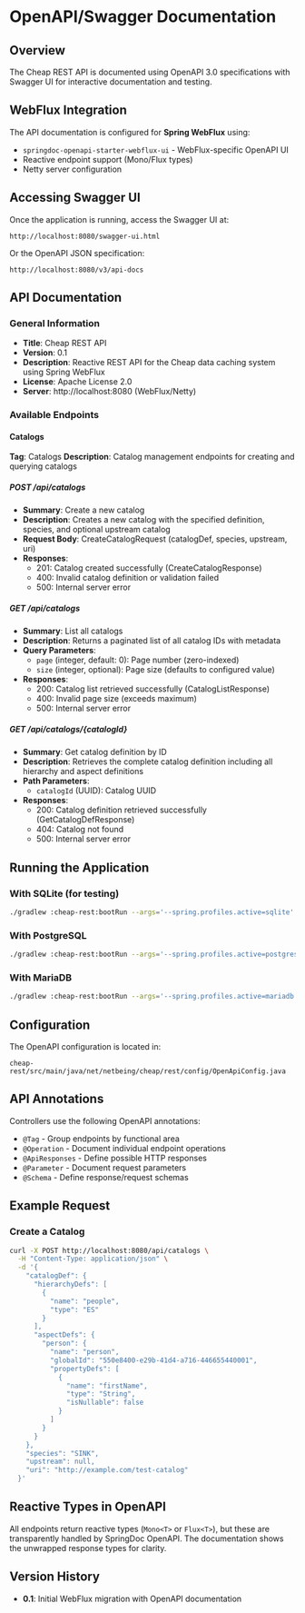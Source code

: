 # OpenAPI/Swagger Documentation

## Overview

The Cheap REST API is documented using OpenAPI 3.0 specifications with Swagger UI for interactive documentation and testing.

## WebFlux Integration

The API documentation is configured for **Spring WebFlux** using:
- `springdoc-openapi-starter-webflux-ui` - WebFlux-specific OpenAPI UI
- Reactive endpoint support (Mono/Flux types)
- Netty server configuration

## Accessing Swagger UI

Once the application is running, access the Swagger UI at:

```
http://localhost:8080/swagger-ui.html
```

Or the OpenAPI JSON specification:

```
http://localhost:8080/v3/api-docs
```

## API Documentation

### General Information

- **Title**: Cheap REST API
- **Version**: 0.1
- **Description**: Reactive REST API for the Cheap data caching system using Spring WebFlux
- **License**: Apache License 2.0
- **Server**: http://localhost:8080 (WebFlux/Netty)

### Available Endpoints

#### Catalogs

**Tag**: Catalogs
**Description**: Catalog management endpoints for creating and querying catalogs

##### POST /api/catalogs
- **Summary**: Create a new catalog
- **Description**: Creates a new catalog with the specified definition, species, and optional upstream catalog
- **Request Body**: CreateCatalogRequest (catalogDef, species, upstream, uri)
- **Responses**:
  - 201: Catalog created successfully (CreateCatalogResponse)
  - 400: Invalid catalog definition or validation failed
  - 500: Internal server error

##### GET /api/catalogs
- **Summary**: List all catalogs
- **Description**: Returns a paginated list of all catalog IDs with metadata
- **Query Parameters**:
  - `page` (integer, default: 0): Page number (zero-indexed)
  - `size` (integer, optional): Page size (defaults to configured value)
- **Responses**:
  - 200: Catalog list retrieved successfully (CatalogListResponse)
  - 400: Invalid page size (exceeds maximum)
  - 500: Internal server error

##### GET /api/catalogs/{catalogId}
- **Summary**: Get catalog definition by ID
- **Description**: Retrieves the complete catalog definition including all hierarchy and aspect definitions
- **Path Parameters**:
  - `catalogId` (UUID): Catalog UUID
- **Responses**:
  - 200: Catalog definition retrieved successfully (GetCatalogDefResponse)
  - 404: Catalog not found
  - 500: Internal server error

## Running the Application

### With SQLite (for testing)

```bash
./gradlew :cheap-rest:bootRun --args='--spring.profiles.active=sqlite'
```

### With PostgreSQL

```bash
./gradlew :cheap-rest:bootRun --args='--spring.profiles.active=postgres'
```

### With MariaDB

```bash
./gradlew :cheap-rest:bootRun --args='--spring.profiles.active=mariadb'
```

## Configuration

The OpenAPI configuration is located in:
```
cheap-rest/src/main/java/net/netbeing/cheap/rest/config/OpenApiConfig.java
```

## API Annotations

Controllers use the following OpenAPI annotations:
- `@Tag` - Group endpoints by functional area
- `@Operation` - Document individual endpoint operations
- `@ApiResponses` - Define possible HTTP responses
- `@Parameter` - Document request parameters
- `@Schema` - Define response/request schemas

## Example Request

### Create a Catalog

```bash
curl -X POST http://localhost:8080/api/catalogs \
  -H "Content-Type: application/json" \
  -d '{
    "catalogDef": {
      "hierarchyDefs": [
        {
          "name": "people",
          "type": "ES"
        }
      ],
      "aspectDefs": {
        "person": {
          "name": "person",
          "globalId": "550e8400-e29b-41d4-a716-446655440001",
          "propertyDefs": [
            {
              "name": "firstName",
              "type": "String",
              "isNullable": false
            }
          ]
        }
      }
    },
    "species": "SINK",
    "upstream": null,
    "uri": "http://example.com/test-catalog"
  }'
```

## Reactive Types in OpenAPI

All endpoints return reactive types (`Mono<T>` or `Flux<T>`), but these are transparently handled by SpringDoc OpenAPI. The documentation shows the unwrapped response types for clarity.

## Version History

- **0.1**: Initial WebFlux migration with OpenAPI documentation
